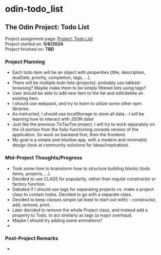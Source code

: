 # odin-todo_list
## The Odin Project: Todo List
Project assignment page: [Project: Todo List](https://www.theodinproject.com/lessons/node-path-javascript-todo-list)\
Project started on: **5/6/2024**\
Project finished on: **TBD**

### Project Planning
- Each todo item will be an object with properities (title, description, dueDate, priority, completion, tags, ...).
- There will be multiple todo lists (projects): probably use tabbed-browsing? Maybe make them to be simply filtered lists using tags?
- User should be able to add new item to the list and edit/delete an existing item.
- I should use webpack, and try to learn to utilize some other npm libraries.
- As instructed, I should use localStorage to store all data - I will be learning how to interact with JSON data!
- Just like the previous TicTacToe project, I will try to work separately on the UI portion from the fully-functioning console version of the application. So work on backend first, then the frontend.
- My goal is a simple and intuitive app, with a modern and minimalist design (look at community solutions for ideas/inspiration).

### Mid-Project Thoughts/Progress
- Took some time to brainstorm how to structure building blocks (todo items, projects, ...).
- Decided to use CLASS for popularity, rather than regular constructor or factory function.
- Debated if I should use tags for separating projects vs. make a project class to contain todos. Decided to go with a separate class.
- Decided to keep classes simple (at least to start out with) - constructor, add, remove, print..
- Later decided to remove the whole Project class, and instead add a property to Todo, to act similarly as tags (a major overhaul).
- Maybe I should try adding some animations?
- 

### Post-Project Remarks
- 
